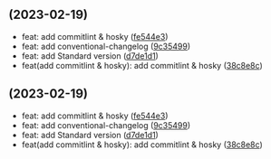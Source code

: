 ##  (2023-02-19)

* feat: add commitlint & hosky ([fe544e3](https://github.com/tinaaa071/Sass-hex/commit/fe544e3))
* feat: add conventional-changelog ([9c35499](https://github.com/tinaaa071/Sass-hex/commit/9c35499))
* feat: add Standard version ([d7de1d1](https://github.com/tinaaa071/Sass-hex/commit/d7de1d1))
* feat(add commitlint & hosky): add commitlint & hosky ([38c8e8c](https://github.com/tinaaa071/Sass-hex/commit/38c8e8c))



##  (2023-02-19)

* feat: add commitlint & hosky ([fe544e3](https://github.com/tinaaa071/Sass-hex/commit/fe544e3))
* feat: add conventional-changelog ([9c35499](https://github.com/tinaaa071/Sass-hex/commit/9c35499))
* feat: add Standard version ([d7de1d1](https://github.com/tinaaa071/Sass-hex/commit/d7de1d1))
* feat(add commitlint & hosky): add commitlint & hosky ([38c8e8c](https://github.com/tinaaa071/Sass-hex/commit/38c8e8c))



